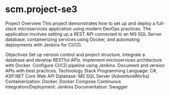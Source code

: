# scm.project-se3
Project Overview
This project demonstrates how to set up and deploy a full-stack microservices application using modern DevOps practices. The application involves setting up a REST API connected to an MS SQL Server database, containerizing services using Docker, and automating deployments with Jenkins for CI/CD.

Objectives
Set up version control and project structure.
Integrate a database and develop RESTful APIs.
Implement microservices architecture with Docker.
Configure CI/CD pipeline using Jenkins.
Document and version APIs with best practices.
Technology Stack
Programming Language: C#, ASP.NET Core Web API
Database: MS SQL Server (AdventureWorks)
Containerization: Docker, Docker Compose
Continuous Integration/Deployment: Jenkins
Documentation: Swagger
